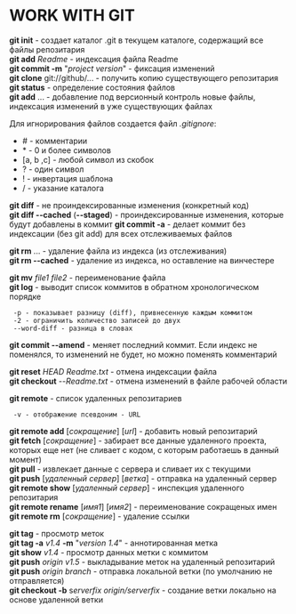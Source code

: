 # WORK WITH GIT

**git init** - создает каталог .git в текущем каталоге, содержащий все файлы репозитария  
**git add** *Readme* - индексация файла Readme  
**git commit -m** "*project version*" - фиксация изменений  
**git clone** git://github/... - получить копию существующего репозитария  
**git status** - определение состояния файлов  
**git add** ... - добавление под версионный контроль новые файлы, индексация изменений в уже существующих файлах

Для игнорирования файлов создается файл *.gitignore*:  
* \# - комментарии  
* \* - 0 и более символов  
* [a, b ,c] - любой символ из скобок  
* ? - один символ  
* ! - инвертация шаблона  
* / - указание каталога

**git diff** - не проиндексированные изменения (конкретный код)  
**git diff --cached** (**--staged**) - проиндексированные изменения, которые будут добавлены в коммит
**git commit -a** - делает коммит без индексации (без git add) для всех отслеживаемых файлов

**git rm** ... - удаление файла из индекса (из отслеживания)  
**git rm --cached** - удаление из индекса, но оставление на винчестере  

**git mv** *file1 file2* - переименование файла  
**git log** - выводит список коммитов в обратном хронологическом порядке

     -p - показывает разницу (diff), привнесенную каждым коммитом  
	 -2 - ограничить количество записей до двух  
	 --word-diff - разница в словах
	 
**git commit --amend** - меняет последний коммит. Если индекс не поменялся, то изменений не будет, но можно поменять комментарий

**git reset** *HEAD Readme.txt* - отмена индексации файла  
**git checkout** --*Readme.txt* - отмена изменений в файле рабочей области

**git remote** - список удаленных репозитариев

     -v - отображение псевдоним - URL
	 
**git remote add** [*сокращение*] [*url*] - добавить новый репозитарий  
**git fetch** [*сокращение*] - забирает все данные удаленного проекта, которых еще нет (не сливает с кодом, с которым работаешь в данный момент)  
**git pull** - извлекает данные с сервера и сливает их с текущими  
**git push** [*удаленный сервер*] [*ветка*] - отправка на удаленный сервер  
**git remote show** [*удаленный сервер*] - инспекция удаленного репозитария  
**git remote rename** [*имя1*] [*имя2*] - переименование сокращеных имен  
**git remote rm** [*сокращение*] - удаление ссылки

**git tag** - просмотр меток  
**git tag -a** *v1.4* **-m** "*version 1.4*" - аннотированная метка  
**git show** *v1.4* - просмотр данных метки с коммитом  
**git push** *origin v1.5* - выкладывание меток на удаленный репозитарий  
**git push** *origin branch* - отправка локальной ветки (по умолчанию не отправляется)  
**git checkout -b** s*erverfix origin/serverfix* - создание ветки локально на основе удаленной ветки  
